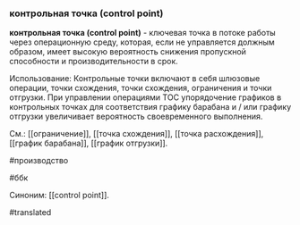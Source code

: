 ### контрольная точка (control point)

**контрольная точка (control point)** - ключевая точка в потоке работы через операционную среду, которая, если не управляется должным образом, имеет высокую вероятность снижения пропускной способности и производительности в срок.

Использование: Контрольные точки включают в себя шлюзовые операции, точки схождения, точки схождения, ограничения и точки отгрузки. При управлении операциями TOC упорядочение графиков в контрольных точках для соответствия графику барабана и / или графику отгрузки увеличивает вероятность своевременного выполнения.

См.: [[ограничение]], [[точка схождения]], [[точка расхождения]], [[график барабана]], [[график отгрузки]].

#производство

#ббк

Синоним: [[control point]].

#translated

